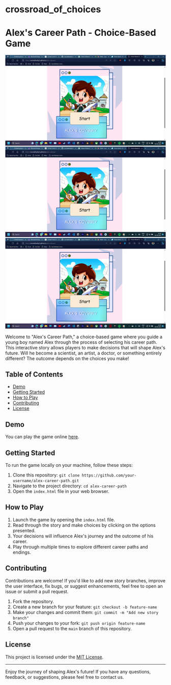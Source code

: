# crossroad_of_choices
# Alex's Career Path - Choice-Based Game

![Game Screenshot](https://github.com/soumabhadey/alex-odyssey-fourever/blob/main/screenshots/Screenshot%20(88).png)
![Game Screenshot](https://github.com/soumabhadey/alex-odyssey-fourever/blob/main/screenshots/Screenshot%20(88).png)
![Game Screenshot](https://github.com/soumabhadey/alex-odyssey-fourever/blob/main/screenshots/Screenshot%20(88).png)

Welcome to "Alex's Career Path," a choice-based game where you guide a young boy named Alex through the process of selecting his career path. This interactive story allows players to make decisions that will shape Alex's future. Will he become a scientist, an artist, a doctor, or something entirely different? The outcome depends on the choices you make!

## Table of Contents
- [Demo](#demo)
- [Getting Started](#getting-started)
- [How to Play](#how-to-play)
- [Contributing](#contributing)
- [License](#license)

## Demo
You can play the game online [here](https://your-game-url.com).

## Getting Started
To run the game locally on your machine, follow these steps:

1. Clone this repository: `git clone https://github.com/your-username/alex-career-path.git`
2. Navigate to the project directory: `cd alex-career-path`
3. Open the `index.html` file in your web browser.

## How to Play
1. Launch the game by opening the `index.html` file.
2. Read through the story and make choices by clicking on the options presented.
3. Your decisions will influence Alex's journey and the outcome of his career.
4. Play through multiple times to explore different career paths and endings.

## Contributing
Contributions are welcome! If you'd like to add new story branches, improve the user interface, fix bugs, or suggest enhancements, feel free to open an issue or submit a pull request.

1. Fork the repository.
2. Create a new branch for your feature: `git checkout -b feature-name`
3. Make your changes and commit them: `git commit -m "Add new story branch"`
4. Push your changes to your fork: `git push origin feature-name`
5. Open a pull request to the `main` branch of this repository.

## License
This project is licensed under the [MIT License](LICENSE).

---

Enjoy the journey of shaping Alex's future! If you have any questions, feedback, or suggestions, please feel free to contact us.
